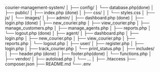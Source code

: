 courier-management-system/
│
├── config/
│ └── database.php(done)
│
├── public/
│ ├── index.php (done)
│ ├── css/
│ │ └── styles.css
│ ├── js/
│ └── images/
│
├── admin/
│ ├── dashboard.php (done)
│ ├── login.php (done)
│ ├── new_courier.php
│ ├── view_courier.php
│ ├── manage_customers.php
│ ├── manage_agents.php
│ ├── reports.php
│ └── logout.php (done)
│
├── agent/
│ ├── dashboard.php
│ ├── login.php
│ ├── new_courier.php
│ ├── view_courier.php
│ ├── reports.php
│ └── logout.php
│
├── user/
│ ├── register.php
│ ├── login.php
│ ├── track_courier.php
│ └── print_status.php
│
├── includes/
│ ├── header.php (done)
│ ├── footer.php(done)
│ └── functions.php
│
├── vendor/
│ ├── autoload.php
│ └── ...
│
├── .htaccess
├── composer.json
├── README.md
└── .env
